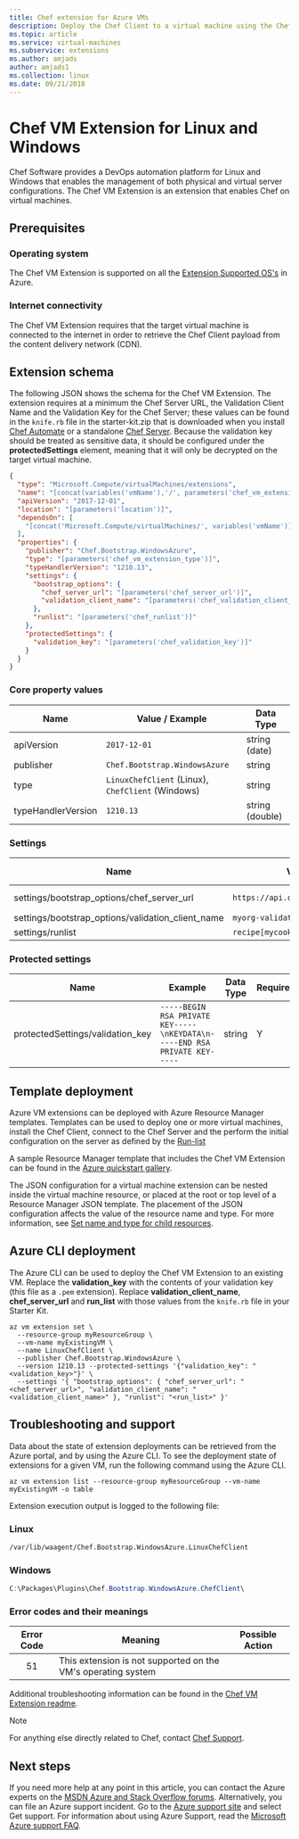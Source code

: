 ```yaml
---
title: Chef extension for Azure VMs  
description: Deploy the Chef Client to a virtual machine using the Chef VM Extension.
ms.topic: article
ms.service: virtual-machines
ms.subservice: extensions
ms.author: amjads
author: amjads1
ms.collection: linux
ms.date: 09/21/2018
---
```


# Chef VM Extension for Linux and Windows

Chef Software provides a DevOps automation platform for Linux and Windows that enables the management of both physical and virtual server configurations. The Chef VM Extension is an extension that enables Chef on virtual machines.

## Prerequisites

### Operating system

The Chef VM Extension is supported on all the [Extension Supported OS's](https://support.microsoft.com/help/4078134/azure-extension-supported-operating-systems) in Azure.

### Internet connectivity

The Chef VM Extension requires that the target virtual machine is connected to the internet in order to retrieve the Chef Client payload from the content delivery network (CDN).  

## Extension schema

The following JSON shows the schema for the Chef VM Extension. The extension requires at a minimum the Chef Server URL, the Validation Client Name and the Validation Key for the Chef Server; these values can be found in the `knife.rb` file in the starter-kit.zip that is downloaded when you install [Chef Automate](https://azuremarketplace.microsoft.com/marketplace/apps/chef-software.chef-automate) or a standalone [Chef Server](https://www.chef.io/downloads). Because the validation key should be treated as sensitive data, it should be configured under the **protectedSettings** element, meaning that it will only be decrypted on the target virtual machine.

```json
{
  "type": "Microsoft.Compute/virtualMachines/extensions",
  "name": "[concat(variables('vmName'),'/', parameters('chef_vm_extension_type'))]",
  "apiVersion": "2017-12-01",
  "location": "[parameters('location')]",
  "dependsOn": [
    "[concat('Microsoft.Compute/virtualMachines/', variables('vmName'))]"
  ],
  "properties": {
    "publisher": "Chef.Bootstrap.WindowsAzure",
    "type": "[parameters('chef_vm_extension_type')]",
    "typeHandlerVersion": "1210.13",
    "settings": {
      "bootstrap_options": {
        "chef_server_url": "[parameters('chef_server_url')]",
        "validation_client_name": "[parameters('chef_validation_client_name')]"
      },
      "runlist": "[parameters('chef_runlist')]"
    },
    "protectedSettings": {
      "validation_key": "[parameters('chef_validation_key')]"
    }
  }
}  
```

### Core property values

| Name | Value / Example | Data Type
| ---- | ---- | ----
| apiVersion | `2017-12-01` | string (date) |
| publisher | `Chef.Bootstrap.WindowsAzure` | string |
| type | `LinuxChefClient` (Linux), `ChefClient` (Windows) | string |
| typeHandlerVersion | `1210.13` | string (double) |

### Settings

| Name | Value / Example | Data Type | Required?
| ---- | ---- | ---- | ----
| settings/bootstrap_options/chef_server_url | `https://api.chef.io/organizations/myorg` | string (url) | Y |
| settings/bootstrap_options/validation_client_name | `myorg-validator` | string | Y |
| settings/runlist | `recipe[mycookbook::default]` | string | Y |

### Protected settings

| Name | Example | Data Type | Required?
| ---- | ---- | ---- | ---- |
| protectedSettings/validation_key | `-----BEGIN RSA PRIVATE KEY-----\nKEYDATA\n-----END RSA PRIVATE KEY-----` | string | Y |

<!--
### Linux-specific settings

| Name | Value / Example | Data Type |
| ---- | ---- | ---- |

### Windows-specific settings

| Name | Value / Example | Data Type |
| ---- | ---- | ---- |
-->

## Template deployment

Azure VM extensions can be deployed with Azure Resource Manager templates. Templates can be used to deploy one or more virtual machines, install the Chef Client, connect to the Chef Server and the perform the initial configuration on the server as defined by the [Run-list](https://docs.chef.io/run_lists.html)

A sample Resource Manager template that includes the Chef VM Extension can be found in the [Azure quickstart gallery](https://github.com/Azure/azure-quickstart-templates/tree/master/application-workloads/chef/chef-json-parameters-linux-vm).

The JSON configuration for a virtual machine extension can be nested inside the virtual machine resource, or placed at the root or top level of a Resource Manager JSON template. The placement of the JSON configuration affects the value of the resource name and type. For more information, see [Set name and type for child resources](../../azure-resource-manager/templates/child-resource-name-type.md).

## Azure CLI deployment

The Azure CLI can be used to deploy the Chef VM Extension to an existing VM. Replace the **validation_key** with the contents of your validation key (this file as a `.pem` extension).  Replace **validation_client_name**, **chef_server_url** and **run_list** with those values from the `knife.rb` file in your Starter Kit.

```azurecli
az vm extension set \
  --resource-group myResourceGroup \
  --vm-name myExistingVM \
  --name LinuxChefClient \
  --publisher Chef.Bootstrap.WindowsAzure \
  --version 1210.13 --protected-settings '{"validation_key": "<validation_key>"}' \
  --settings '{ "bootstrap_options": { "chef_server_url": "<chef_server_url>", "validation_client_name": "<validation_client_name>" }, "runlist": "<run_list>" }'
```

## Troubleshooting and support

Data about the state of extension deployments can be retrieved from the Azure portal, and by using the Azure CLI. To see the deployment state of extensions for a given VM, run the following command using the Azure CLI.

```azurecli
az vm extension list --resource-group myResourceGroup --vm-name myExistingVM -o table
```

Extension execution output is logged to the following file:

### Linux

```bash
/var/lib/waagent/Chef.Bootstrap.WindowsAzure.LinuxChefClient
```

### Windows

```powershell
C:\Packages\Plugins\Chef.Bootstrap.WindowsAzure.ChefClient\
```

### Error codes and their meanings

| Error Code | Meaning | Possible Action |
| :---: | --- | --- |
| 51 | This extension is not supported on the VM's operating system | |

Additional troubleshooting information can be found in the [Chef VM Extension readme](https://github.com/chef-partners/azure-chef-extension).

> [!NOTE]
> For anything else directly related to Chef, contact [Chef Support](https://www.chef.io/support/).

## Next steps

If you need more help at any point in this article, you can contact the Azure experts on the [MSDN Azure and Stack Overflow forums](https://azure.microsoft.com/support/forums/). Alternatively, you can file an Azure support incident. Go to the [Azure support site](https://azure.microsoft.com/support/options/) and select Get support. For information about using Azure Support, read the [Microsoft Azure support FAQ](https://azure.microsoft.com/support/faq/).
